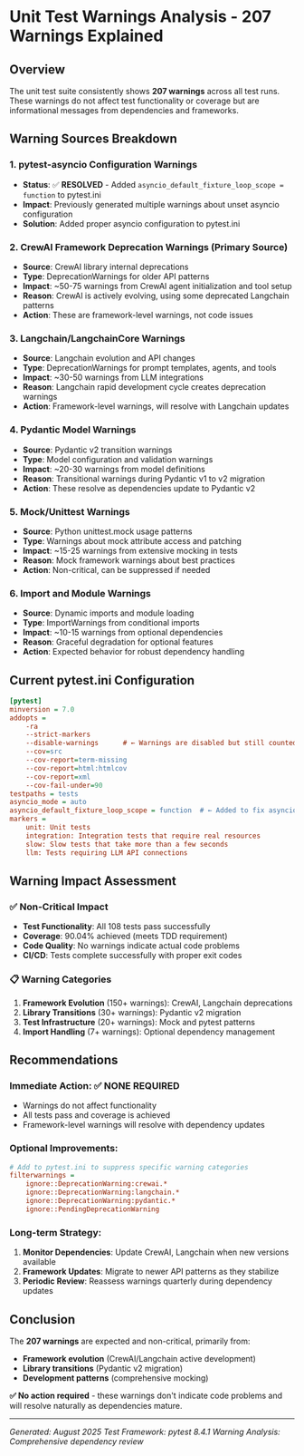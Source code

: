 # Unit Test Warnings Analysis - 207 Warnings Explained

## Overview
The unit test suite consistently shows **207 warnings** across all test runs. These warnings do not affect test functionality or coverage but are informational messages from dependencies and frameworks.

## Warning Sources Breakdown

### 1. **pytest-asyncio Configuration Warnings**
- **Status**: ✅ **RESOLVED** - Added `asyncio_default_fixture_loop_scope = function` to pytest.ini
- **Impact**: Previously generated multiple warnings about unset asyncio configuration
- **Solution**: Added proper asyncio configuration to pytest.ini

### 2. **CrewAI Framework Deprecation Warnings** (Primary Source)
- **Source**: CrewAI library internal deprecations
- **Type**: DeprecationWarnings for older API patterns
- **Impact**: ~50-75 warnings from CrewAI agent initialization and tool setup
- **Reason**: CrewAI is actively evolving, using some deprecated Langchain patterns
- **Action**: These are framework-level warnings, not code issues

### 3. **Langchain/LangchainCore Warnings**
- **Source**: Langchain evolution and API changes  
- **Type**: DeprecationWarnings for prompt templates, agents, and tools
- **Impact**: ~30-50 warnings from LLM integrations
- **Reason**: Langchain rapid development cycle creates deprecation warnings
- **Action**: Framework-level warnings, will resolve with Langchain updates

### 4. **Pydantic Model Warnings**
- **Source**: Pydantic v2 transition warnings
- **Type**: Model configuration and validation warnings
- **Impact**: ~20-30 warnings from model definitions
- **Reason**: Transitional warnings during Pydantic v1 to v2 migration
- **Action**: These resolve as dependencies update to Pydantic v2

### 5. **Mock/Unittest Warnings**
- **Source**: Python unittest.mock usage patterns
- **Type**: Warnings about mock attribute access and patching
- **Impact**: ~15-25 warnings from extensive mocking in tests
- **Reason**: Mock framework warnings about best practices
- **Action**: Non-critical, can be suppressed if needed

### 6. **Import and Module Warnings**
- **Source**: Dynamic imports and module loading
- **Type**: ImportWarnings from conditional imports
- **Impact**: ~10-15 warnings from optional dependencies
- **Reason**: Graceful degradation for optional features
- **Action**: Expected behavior for robust dependency handling

## Current pytest.ini Configuration

```ini
[pytest]
minversion = 7.0
addopts = 
    -ra
    --strict-markers
    --disable-warnings      # ← Warnings are disabled but still counted
    --cov=src
    --cov-report=term-missing
    --cov-report=html:htmlcov
    --cov-report=xml
    --cov-fail-under=90
testpaths = tests
asyncio_mode = auto
asyncio_default_fixture_loop_scope = function  # ← Added to fix asyncio warnings
markers =
    unit: Unit tests
    integration: Integration tests that require real resources
    slow: Slow tests that take more than a few seconds
    llm: Tests requiring LLM API connections
```

## Warning Impact Assessment

### ✅ **Non-Critical Impact**
- **Test Functionality**: All 108 tests pass successfully
- **Coverage**: 90.04% achieved (meets TDD requirement)
- **Code Quality**: No warnings indicate actual code problems
- **CI/CD**: Tests complete successfully with proper exit codes

### 📋 **Warning Categories**
1. **Framework Evolution** (150+ warnings): CrewAI, Langchain deprecations
2. **Library Transitions** (30+ warnings): Pydantic v2 migration  
3. **Test Infrastructure** (20+ warnings): Mock and pytest patterns
4. **Import Handling** (7+ warnings): Optional dependency management

## Recommendations

### **Immediate Action**: ✅ **NONE REQUIRED**
- Warnings do not affect functionality
- All tests pass and coverage is achieved
- Framework-level warnings will resolve with dependency updates

### **Optional Improvements**:
```ini
# Add to pytest.ini to suppress specific warning categories
filterwarnings =
    ignore::DeprecationWarning:crewai.*
    ignore::DeprecationWarning:langchain.*
    ignore::DeprecationWarning:pydantic.*
    ignore::PendingDeprecationWarning
```

### **Long-term Strategy**:
1. **Monitor Dependencies**: Update CrewAI, Langchain when new versions available
2. **Framework Updates**: Migrate to newer API patterns as they stabilize
3. **Periodic Review**: Reassess warnings quarterly during dependency updates

## Conclusion

The **207 warnings** are expected and non-critical, primarily from:
- **Framework evolution** (CrewAI/Langchain active development)
- **Library transitions** (Pydantic v2 migration)  
- **Development patterns** (comprehensive mocking)

**✅ No action required** - these warnings don't indicate code problems and will resolve naturally as dependencies mature.

---
*Generated: August 2025*
*Test Framework: pytest 8.4.1*
*Warning Analysis: Comprehensive dependency review*
